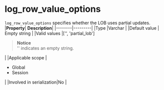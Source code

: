 # log_row_value_options

`log_row_value_options` specifies whether the LOB uses partial updates. 
|**Property**| **Description**|
|--------|---------|
|Type |Varchar  |
|Default value   | Empty string |
|Valid values |['', 'partial_lob']<blockquote>**Notice** <br> '' indicates an empty string. </blockquote>        |
|Applicable scope |<ul><li>Global</li><li>Session</li></ul>|
|Involved in serialization|No                                  |
